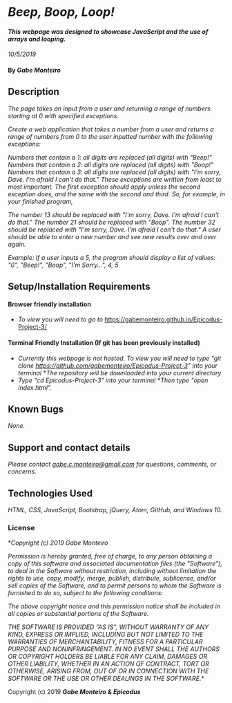 # _Beep, Boop, Loop!_

#### _This webpage was designed to showcase JavaScript and the use of arrays and looping._

_10/5/2019_

#### By _**Gabe Monteiro**_

## Description

_The page takes an input from a user and returning a range of numbers starting at 0 with specified exceptions._

_Create a web application that takes a number from a user and returns a range of numbers from 0 to the user inputted number with the following exceptions:_

_Numbers that contain a 1: all digits are replaced (all digits) with "Beep!"
Numbers that contain a 2: all digits are replaced (all digits) with "Boop!"
Numbers that contain a 3: all digits are replaced (all digits) with "I'm sorry, Dave. I'm afraid I can't do that."_
_These exceptions are written from least to most important. The first exception should apply unless the second exception does, and the same with the second and third. So, for example, in your finished program,_

_The number 13 should be replaced with "I'm sorry, Dave. I'm afraid I can't do that."
The number 21 should be replaced with "Boop".
The number 32 should be replaced with "I'm sorry, Dave. I'm afraid I can't do that."
A user should be able to enter a new number and see new results over and over again._

_Example: If a user inputs a 5, the program should display a list of values: "0", "Beep!", "Boop", "I'm Sorry...", 4, 5_

## Setup/Installation Requirements

#### Browser friendly installation

* _To view you will need to go to_ https://gabemonteiro.github.io/Epicodus-Project-3/

#### Terminal Friendly Installation (If git has been previously installed)
* _Currently this webpage is not hosted. To view you will need to type "git clone https://github.com/gabemonteiro/Epicodus-Project-3" into your terminal_
*_The repository will be downloaded into your current directory_
* _Type "cd Epicodus-Project-3" into your terminal_
*_Then type "open index.html"._

## Known Bugs

_None._

## Support and contact details

_Please contact gabe.c.monteiro@gmail.com for questions, comments, or concerns._

## Technologies Used

_HTML, CSS, JavaScript, Bootstrap, jQuery, Atom, GitHub, and Windows 10._

### License
*_Copyright (c) 2019 Gabe Monteiro_

_Permission is hereby granted, free of charge, to any person obtaining a copy
of this software and associated documentation files (the "Software"), to deal
in the Software without restriction, including without limitation the rights
to use, copy, modify, merge, publish, distribute, sublicense, and/or sell
copies of the Software, and to permit persons to whom the Software is
furnished to do so, subject to the following conditions:_

_The above copyright notice and this permission notice shall be included in all
copies or substantial portions of the Software._

_THE SOFTWARE IS PROVIDED "AS IS", WITHOUT WARRANTY OF ANY KIND, EXPRESS OR
IMPLIED, INCLUDING BUT NOT LIMITED TO THE WARRANTIES OF MERCHANTABILITY,
FITNESS FOR A PARTICULAR PURPOSE AND NONINFRINGEMENT. IN NO EVENT SHALL THE
AUTHORS OR COPYRIGHT HOLDERS BE LIABLE FOR ANY CLAIM, DAMAGES OR OTHER
LIABILITY, WHETHER IN AN ACTION OF CONTRACT, TORT OR OTHERWISE, ARISING FROM,
OUT OF OR IN CONNECTION WITH THE SOFTWARE OR THE USE OR OTHER DEALINGS IN THE
SOFTWARE._*

Copyright (c) 2019 **_Gabe Monteiro & Epicodus_**
